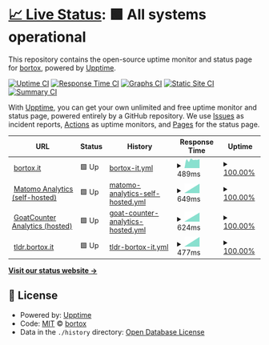 # [📈 Live Status](https://bortox.github.io/uptime): <!--live status--> **🟩 All systems operational**

This repository contains the open-source uptime monitor and status page for [bortox](bortox.it), powered by [Upptime](https://github.com/upptime/upptime).

[![Uptime CI](https://github.com/bortox/uptime/workflows/Uptime%20CI/badge.svg)](https://github.com/bortox/uptime/actions?query=workflow%3A%22Uptime+CI%22)
[![Response Time CI](https://github.com/bortox/uptime/workflows/Response%20Time%20CI/badge.svg)](https://github.com/bortox/uptime/actions?query=workflow%3A%22Response+Time+CI%22)
[![Graphs CI](https://github.com/bortox/uptime/workflows/Graphs%20CI/badge.svg)](https://github.com/bortox/uptime/actions?query=workflow%3A%22Graphs+CI%22)
[![Static Site CI](https://github.com/bortox/uptime/workflows/Static%20Site%20CI/badge.svg)](https://github.com/bortox/uptime/actions?query=workflow%3A%22Static+Site+CI%22)
[![Summary CI](https://github.com/bortox/uptime/workflows/Summary%20CI/badge.svg)](https://github.com/bortox/uptime/actions?query=workflow%3A%22Summary+CI%22)

With [Upptime](https://upptime.js.org), you can get your own unlimited and free uptime monitor and status page, powered entirely by a GitHub repository. We use [Issues](https://github.com/bortox/uptime/issues) as incident reports, [Actions](https://github.com/bortox/uptime/actions) as uptime monitors, and [Pages](https://bortox.github.io/uptime) for the status page.

<!--start: status pages-->
<!-- This summary is generated by Upptime (https://github.com/upptime/upptime) -->
<!-- Do not edit this manually, your changes will be overwritten -->
<!-- prettier-ignore -->
| URL | Status | History | Response Time | Uptime |
| --- | ------ | ------- | ------------- | ------ |
| <img alt="" src="https://favicons.githubusercontent.com/bortox.it" height="13"> [bortox.it](https://bortox.it/) | 🟩 Up | [bortox-it.yml](https://github.com/bortox/uptime/commits/HEAD/history/bortox-it.yml) | <details><summary><img alt="Response time graph" src="./graphs/bortox-it/response-time-week.png" height="20"> 489ms</summary><br><a href="https://bortox.github.io/uptime/history/bortox-it"><img alt="Response time 489" src="https://img.shields.io/endpoint?url=https%3A%2F%2Fraw.githubusercontent.com%2Fbortox%2Fuptime%2FHEAD%2Fapi%2Fbortox-it%2Fresponse-time.json"></a><br><a href="https://bortox.github.io/uptime/history/bortox-it"><img alt="24-hour response time 489" src="https://img.shields.io/endpoint?url=https%3A%2F%2Fraw.githubusercontent.com%2Fbortox%2Fuptime%2FHEAD%2Fapi%2Fbortox-it%2Fresponse-time-day.json"></a><br><a href="https://bortox.github.io/uptime/history/bortox-it"><img alt="7-day response time 489" src="https://img.shields.io/endpoint?url=https%3A%2F%2Fraw.githubusercontent.com%2Fbortox%2Fuptime%2FHEAD%2Fapi%2Fbortox-it%2Fresponse-time-week.json"></a><br><a href="https://bortox.github.io/uptime/history/bortox-it"><img alt="30-day response time 489" src="https://img.shields.io/endpoint?url=https%3A%2F%2Fraw.githubusercontent.com%2Fbortox%2Fuptime%2FHEAD%2Fapi%2Fbortox-it%2Fresponse-time-month.json"></a><br><a href="https://bortox.github.io/uptime/history/bortox-it"><img alt="1-year response time 489" src="https://img.shields.io/endpoint?url=https%3A%2F%2Fraw.githubusercontent.com%2Fbortox%2Fuptime%2FHEAD%2Fapi%2Fbortox-it%2Fresponse-time-year.json"></a></details> | <details><summary><a href="https://bortox.github.io/uptime/history/bortox-it">100.00%</a></summary><a href="https://bortox.github.io/uptime/history/bortox-it"><img alt="All-time uptime 100.00%" src="https://img.shields.io/endpoint?url=https%3A%2F%2Fraw.githubusercontent.com%2Fbortox%2Fuptime%2FHEAD%2Fapi%2Fbortox-it%2Fuptime.json"></a><br><a href="https://bortox.github.io/uptime/history/bortox-it"><img alt="24-hour uptime 100.00%" src="https://img.shields.io/endpoint?url=https%3A%2F%2Fraw.githubusercontent.com%2Fbortox%2Fuptime%2FHEAD%2Fapi%2Fbortox-it%2Fuptime-day.json"></a><br><a href="https://bortox.github.io/uptime/history/bortox-it"><img alt="7-day uptime 100.00%" src="https://img.shields.io/endpoint?url=https%3A%2F%2Fraw.githubusercontent.com%2Fbortox%2Fuptime%2FHEAD%2Fapi%2Fbortox-it%2Fuptime-week.json"></a><br><a href="https://bortox.github.io/uptime/history/bortox-it"><img alt="30-day uptime 100.00%" src="https://img.shields.io/endpoint?url=https%3A%2F%2Fraw.githubusercontent.com%2Fbortox%2Fuptime%2FHEAD%2Fapi%2Fbortox-it%2Fuptime-month.json"></a><br><a href="https://bortox.github.io/uptime/history/bortox-it"><img alt="1-year uptime 100.00%" src="https://img.shields.io/endpoint?url=https%3A%2F%2Fraw.githubusercontent.com%2Fbortox%2Fuptime%2FHEAD%2Fapi%2Fbortox-it%2Fuptime-year.json"></a></details>
| <img alt="" src="https://favicons.githubusercontent.com/stats.bortox.it" height="13"> [Matomo Analytics (self-hosted)](https://stats.bortox.it/) | 🟩 Up | [matomo-analytics-self-hosted.yml](https://github.com/bortox/uptime/commits/HEAD/history/matomo-analytics-self-hosted.yml) | <details><summary><img alt="Response time graph" src="./graphs/matomo-analytics-self-hosted/response-time-week.png" height="20"> 649ms</summary><br><a href="https://bortox.github.io/uptime/history/matomo-analytics-self-hosted"><img alt="Response time 649" src="https://img.shields.io/endpoint?url=https%3A%2F%2Fraw.githubusercontent.com%2Fbortox%2Fuptime%2FHEAD%2Fapi%2Fmatomo-analytics-self-hosted%2Fresponse-time.json"></a><br><a href="https://bortox.github.io/uptime/history/matomo-analytics-self-hosted"><img alt="24-hour response time 649" src="https://img.shields.io/endpoint?url=https%3A%2F%2Fraw.githubusercontent.com%2Fbortox%2Fuptime%2FHEAD%2Fapi%2Fmatomo-analytics-self-hosted%2Fresponse-time-day.json"></a><br><a href="https://bortox.github.io/uptime/history/matomo-analytics-self-hosted"><img alt="7-day response time 649" src="https://img.shields.io/endpoint?url=https%3A%2F%2Fraw.githubusercontent.com%2Fbortox%2Fuptime%2FHEAD%2Fapi%2Fmatomo-analytics-self-hosted%2Fresponse-time-week.json"></a><br><a href="https://bortox.github.io/uptime/history/matomo-analytics-self-hosted"><img alt="30-day response time 649" src="https://img.shields.io/endpoint?url=https%3A%2F%2Fraw.githubusercontent.com%2Fbortox%2Fuptime%2FHEAD%2Fapi%2Fmatomo-analytics-self-hosted%2Fresponse-time-month.json"></a><br><a href="https://bortox.github.io/uptime/history/matomo-analytics-self-hosted"><img alt="1-year response time 649" src="https://img.shields.io/endpoint?url=https%3A%2F%2Fraw.githubusercontent.com%2Fbortox%2Fuptime%2FHEAD%2Fapi%2Fmatomo-analytics-self-hosted%2Fresponse-time-year.json"></a></details> | <details><summary><a href="https://bortox.github.io/uptime/history/matomo-analytics-self-hosted">100.00%</a></summary><a href="https://bortox.github.io/uptime/history/matomo-analytics-self-hosted"><img alt="All-time uptime 100.00%" src="https://img.shields.io/endpoint?url=https%3A%2F%2Fraw.githubusercontent.com%2Fbortox%2Fuptime%2FHEAD%2Fapi%2Fmatomo-analytics-self-hosted%2Fuptime.json"></a><br><a href="https://bortox.github.io/uptime/history/matomo-analytics-self-hosted"><img alt="24-hour uptime 100.00%" src="https://img.shields.io/endpoint?url=https%3A%2F%2Fraw.githubusercontent.com%2Fbortox%2Fuptime%2FHEAD%2Fapi%2Fmatomo-analytics-self-hosted%2Fuptime-day.json"></a><br><a href="https://bortox.github.io/uptime/history/matomo-analytics-self-hosted"><img alt="7-day uptime 100.00%" src="https://img.shields.io/endpoint?url=https%3A%2F%2Fraw.githubusercontent.com%2Fbortox%2Fuptime%2FHEAD%2Fapi%2Fmatomo-analytics-self-hosted%2Fuptime-week.json"></a><br><a href="https://bortox.github.io/uptime/history/matomo-analytics-self-hosted"><img alt="30-day uptime 100.00%" src="https://img.shields.io/endpoint?url=https%3A%2F%2Fraw.githubusercontent.com%2Fbortox%2Fuptime%2FHEAD%2Fapi%2Fmatomo-analytics-self-hosted%2Fuptime-month.json"></a><br><a href="https://bortox.github.io/uptime/history/matomo-analytics-self-hosted"><img alt="1-year uptime 100.00%" src="https://img.shields.io/endpoint?url=https%3A%2F%2Fraw.githubusercontent.com%2Fbortox%2Fuptime%2FHEAD%2Fapi%2Fmatomo-analytics-self-hosted%2Fuptime-year.json"></a></details>
| <img alt="" src="https://favicons.githubusercontent.com/goatcounter.com" height="13"> [GoatCounter Analytics (hosted)](https://goatcounter.com/) | 🟩 Up | [goat-counter-analytics-hosted.yml](https://github.com/bortox/uptime/commits/HEAD/history/goat-counter-analytics-hosted.yml) | <details><summary><img alt="Response time graph" src="./graphs/goat-counter-analytics-hosted/response-time-week.png" height="20"> 624ms</summary><br><a href="https://bortox.github.io/uptime/history/goat-counter-analytics-hosted"><img alt="Response time 624" src="https://img.shields.io/endpoint?url=https%3A%2F%2Fraw.githubusercontent.com%2Fbortox%2Fuptime%2FHEAD%2Fapi%2Fgoat-counter-analytics-hosted%2Fresponse-time.json"></a><br><a href="https://bortox.github.io/uptime/history/goat-counter-analytics-hosted"><img alt="24-hour response time 624" src="https://img.shields.io/endpoint?url=https%3A%2F%2Fraw.githubusercontent.com%2Fbortox%2Fuptime%2FHEAD%2Fapi%2Fgoat-counter-analytics-hosted%2Fresponse-time-day.json"></a><br><a href="https://bortox.github.io/uptime/history/goat-counter-analytics-hosted"><img alt="7-day response time 624" src="https://img.shields.io/endpoint?url=https%3A%2F%2Fraw.githubusercontent.com%2Fbortox%2Fuptime%2FHEAD%2Fapi%2Fgoat-counter-analytics-hosted%2Fresponse-time-week.json"></a><br><a href="https://bortox.github.io/uptime/history/goat-counter-analytics-hosted"><img alt="30-day response time 624" src="https://img.shields.io/endpoint?url=https%3A%2F%2Fraw.githubusercontent.com%2Fbortox%2Fuptime%2FHEAD%2Fapi%2Fgoat-counter-analytics-hosted%2Fresponse-time-month.json"></a><br><a href="https://bortox.github.io/uptime/history/goat-counter-analytics-hosted"><img alt="1-year response time 624" src="https://img.shields.io/endpoint?url=https%3A%2F%2Fraw.githubusercontent.com%2Fbortox%2Fuptime%2FHEAD%2Fapi%2Fgoat-counter-analytics-hosted%2Fresponse-time-year.json"></a></details> | <details><summary><a href="https://bortox.github.io/uptime/history/goat-counter-analytics-hosted">100.00%</a></summary><a href="https://bortox.github.io/uptime/history/goat-counter-analytics-hosted"><img alt="All-time uptime 100.00%" src="https://img.shields.io/endpoint?url=https%3A%2F%2Fraw.githubusercontent.com%2Fbortox%2Fuptime%2FHEAD%2Fapi%2Fgoat-counter-analytics-hosted%2Fuptime.json"></a><br><a href="https://bortox.github.io/uptime/history/goat-counter-analytics-hosted"><img alt="24-hour uptime 100.00%" src="https://img.shields.io/endpoint?url=https%3A%2F%2Fraw.githubusercontent.com%2Fbortox%2Fuptime%2FHEAD%2Fapi%2Fgoat-counter-analytics-hosted%2Fuptime-day.json"></a><br><a href="https://bortox.github.io/uptime/history/goat-counter-analytics-hosted"><img alt="7-day uptime 100.00%" src="https://img.shields.io/endpoint?url=https%3A%2F%2Fraw.githubusercontent.com%2Fbortox%2Fuptime%2FHEAD%2Fapi%2Fgoat-counter-analytics-hosted%2Fuptime-week.json"></a><br><a href="https://bortox.github.io/uptime/history/goat-counter-analytics-hosted"><img alt="30-day uptime 100.00%" src="https://img.shields.io/endpoint?url=https%3A%2F%2Fraw.githubusercontent.com%2Fbortox%2Fuptime%2FHEAD%2Fapi%2Fgoat-counter-analytics-hosted%2Fuptime-month.json"></a><br><a href="https://bortox.github.io/uptime/history/goat-counter-analytics-hosted"><img alt="1-year uptime 100.00%" src="https://img.shields.io/endpoint?url=https%3A%2F%2Fraw.githubusercontent.com%2Fbortox%2Fuptime%2FHEAD%2Fapi%2Fgoat-counter-analytics-hosted%2Fuptime-year.json"></a></details>
| <img alt="" src="https://favicons.githubusercontent.com/tldr.bortox.it" height="13"> [tldr.bortox.it](https://tldr.bortox.it) | 🟩 Up | [tldr-bortox-it.yml](https://github.com/bortox/uptime/commits/HEAD/history/tldr-bortox-it.yml) | <details><summary><img alt="Response time graph" src="./graphs/tldr-bortox-it/response-time-week.png" height="20"> 477ms</summary><br><a href="https://bortox.github.io/uptime/history/tldr-bortox-it"><img alt="Response time 477" src="https://img.shields.io/endpoint?url=https%3A%2F%2Fraw.githubusercontent.com%2Fbortox%2Fuptime%2FHEAD%2Fapi%2Ftldr-bortox-it%2Fresponse-time.json"></a><br><a href="https://bortox.github.io/uptime/history/tldr-bortox-it"><img alt="24-hour response time 477" src="https://img.shields.io/endpoint?url=https%3A%2F%2Fraw.githubusercontent.com%2Fbortox%2Fuptime%2FHEAD%2Fapi%2Ftldr-bortox-it%2Fresponse-time-day.json"></a><br><a href="https://bortox.github.io/uptime/history/tldr-bortox-it"><img alt="7-day response time 477" src="https://img.shields.io/endpoint?url=https%3A%2F%2Fraw.githubusercontent.com%2Fbortox%2Fuptime%2FHEAD%2Fapi%2Ftldr-bortox-it%2Fresponse-time-week.json"></a><br><a href="https://bortox.github.io/uptime/history/tldr-bortox-it"><img alt="30-day response time 477" src="https://img.shields.io/endpoint?url=https%3A%2F%2Fraw.githubusercontent.com%2Fbortox%2Fuptime%2FHEAD%2Fapi%2Ftldr-bortox-it%2Fresponse-time-month.json"></a><br><a href="https://bortox.github.io/uptime/history/tldr-bortox-it"><img alt="1-year response time 477" src="https://img.shields.io/endpoint?url=https%3A%2F%2Fraw.githubusercontent.com%2Fbortox%2Fuptime%2FHEAD%2Fapi%2Ftldr-bortox-it%2Fresponse-time-year.json"></a></details> | <details><summary><a href="https://bortox.github.io/uptime/history/tldr-bortox-it">100.00%</a></summary><a href="https://bortox.github.io/uptime/history/tldr-bortox-it"><img alt="All-time uptime 100.00%" src="https://img.shields.io/endpoint?url=https%3A%2F%2Fraw.githubusercontent.com%2Fbortox%2Fuptime%2FHEAD%2Fapi%2Ftldr-bortox-it%2Fuptime.json"></a><br><a href="https://bortox.github.io/uptime/history/tldr-bortox-it"><img alt="24-hour uptime 100.00%" src="https://img.shields.io/endpoint?url=https%3A%2F%2Fraw.githubusercontent.com%2Fbortox%2Fuptime%2FHEAD%2Fapi%2Ftldr-bortox-it%2Fuptime-day.json"></a><br><a href="https://bortox.github.io/uptime/history/tldr-bortox-it"><img alt="7-day uptime 100.00%" src="https://img.shields.io/endpoint?url=https%3A%2F%2Fraw.githubusercontent.com%2Fbortox%2Fuptime%2FHEAD%2Fapi%2Ftldr-bortox-it%2Fuptime-week.json"></a><br><a href="https://bortox.github.io/uptime/history/tldr-bortox-it"><img alt="30-day uptime 100.00%" src="https://img.shields.io/endpoint?url=https%3A%2F%2Fraw.githubusercontent.com%2Fbortox%2Fuptime%2FHEAD%2Fapi%2Ftldr-bortox-it%2Fuptime-month.json"></a><br><a href="https://bortox.github.io/uptime/history/tldr-bortox-it"><img alt="1-year uptime 100.00%" src="https://img.shields.io/endpoint?url=https%3A%2F%2Fraw.githubusercontent.com%2Fbortox%2Fuptime%2FHEAD%2Fapi%2Ftldr-bortox-it%2Fuptime-year.json"></a></details>

<!--end: status pages-->

[**Visit our status website →**](https://bortox.github.io/uptime)

## 📄 License

- Powered by: [Upptime](https://github.com/upptime/upptime)
- Code: [MIT](./LICENSE) © [bortox](bortox.it)
- Data in the `./history` directory: [Open Database License](https://opendatacommons.org/licenses/odbl/1-0/)
